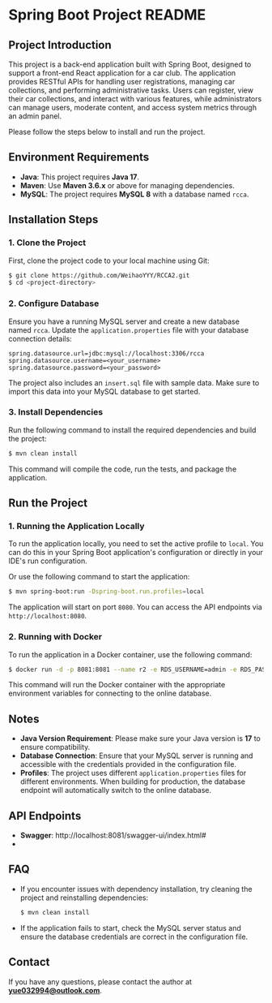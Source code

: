 # Spring Boot Project README

## Project Introduction

This project is a back-end application built with Spring Boot, designed to support a front-end React application for a car club. The application provides RESTful APIs for handling user registrations, managing car collections, and performing administrative tasks. Users can register, view their car collections, and interact with various features, while administrators can manage users, moderate content, and access system metrics through an admin panel.

Please follow the steps below to install and run the project.

## Environment Requirements

- **Java**: This project requires **Java 17**.
- **Maven**: Use **Maven 3.6.x** or above for managing dependencies.
- **MySQL**: The project requires **MySQL 8** with a database named `rcca`.

## Installation Steps

### 1. Clone the Project

First, clone the project code to your local machine using Git:

```sh
$ git clone https://github.com/WeihaoYYY/RCCA2.git
$ cd <project-directory>
```

### 2. Configure Database

Ensure you have a running MySQL server and create a new database named `rcca`. Update the `application.properties` file with your database connection details:

```properties
spring.datasource.url=jdbc:mysql://localhost:3306/rcca
spring.datasource.username=<your_username>
spring.datasource.password=<your_password>
```

The project also includes an `insert.sql` file with sample data. Make sure to import this data into your MySQL database to get started.

### 3. Install Dependencies

Run the following command to install the required dependencies and build the project:

```sh
$ mvn clean install
```
This command will compile the code, run the tests, and package the application.

## Run the Project

### 1. Running the Application Locally

To run the application locally, you need to set the active profile to `local`. You can do this in your Spring Boot application's configuration or directly in your IDE's run configuration.

Or use the following command to start the application:

```sh
$ mvn spring-boot:run -Dspring-boot.run.profiles=local
```
The application will start on port `8080`. You can access the API endpoints via `http://localhost:8080`.

### 2. Running with Docker

To run the application in a Docker container, use the following command:

```sh
$ docker run -d -p 8081:8081 --name r2 -e RDS_USERNAME=admin -e RDS_PASSWORD=??? weihaodev/whdev:r2
```
This command will run the Docker container with the appropriate environment variables for connecting to the online database.

## Notes

- **Java Version Requirement**: Please make sure your Java version is **17** to ensure compatibility.
- **Database Connection**: Ensure that your MySQL server is running and accessible with the credentials provided in the configuration file.
- **Profiles**: The project uses different `application.properties` files for different environments. When building for production, the database endpoint will automatically switch to the online database.

## API Endpoints

- **Swagger**: http://localhost:8081/swagger-ui/index.html#
- 
## FAQ

- If you encounter issues with dependency installation, try cleaning the project and reinstalling dependencies:
  ```sh
  $ mvn clean install
  ```
- If the application fails to start, check the MySQL server status and ensure the database credentials are correct in the configuration file.

## Contact

If you have any questions, please contact the author at **[yue032994@outlook.com](mailto:yue032994@outlook.com)**.

